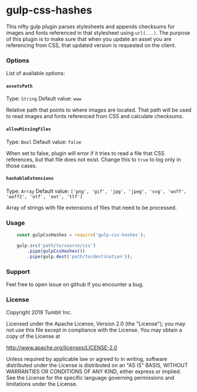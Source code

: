 # gulp-css-hashes

This nifty gulp plugin parses stylesheets and appends checksums for images and fonts referenced in that stylesheet using `url(...)`.
The purpose of this plugin is to make sure that when you update an asset you are referencing from CSS, that updated version is requested on the client.

### Options

List of available options:

#### `assetsPath`
Type: `String`
Default value: `www`

Relative path that points to where images are located. That path will be used to read images and fonts referenced from CSS and calculate checksums.

#### `allowMissingFiles`
Type: `Bool`
Default value: `false`

When set to false, plugin will error if it tries to read a file that CSS references, but that file does not exist. Change this to `true` to log only in those cases.

#### `hashableExtensions`
Type: `Array`
Default value: `['png', 'gif', 'jpg', 'jpeg', 'svg', 'woff', 'woff2', 'otf', 'eot', 'ttf']`

Array of strings with file extensions of files that need to be processed.

### Usage

```javascript
    const gulpCssHashes = require('gulp-css-hashes');

    gulp.src('path/to/source/css')
        .pipe(gulpCssHashes())
        .pipe(gulp.dest('path/to/destination'));
```

### Support

Feel free to open issue on github if you encounter a bug.

### License

Copyright 2019 Tumblr Inc.

Licensed under the Apache License, Version 2.0 (the "License");
you may not use this file except in compliance with the License.
You may obtain a copy of the License at

   http://www.apache.org/licenses/LICENSE-2.0

Unless required by applicable law or agreed to in writing, software
distributed under the License is distributed on an "AS IS" BASIS,
WITHOUT WARRANTIES OR CONDITIONS OF ANY KIND, either express or implied.
See the License for the specific language governing permissions and
limitations under the License.
